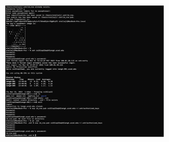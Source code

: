 ![Image](https://github.com/stellaji/cse15l-lab-reports/blob/main/ssh%20keys%20Screenshot.png?raw=true)
